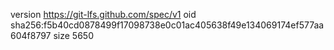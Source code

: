 version https://git-lfs.github.com/spec/v1
oid sha256:f5b40cd0878499f17098738e0c01ac405638f49e134069174ef577aa604f8797
size 5650
